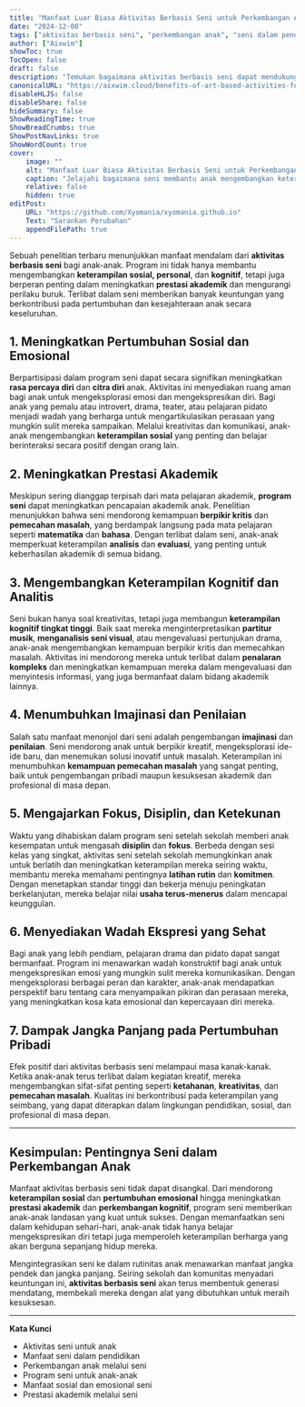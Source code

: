 ```yaml
---
title: "Manfaat Luar Biasa Aktivitas Berbasis Seni untuk Perkembangan Anak"
date: "2024-12-08"
tags: ["aktivitas berbasis seni", "perkembangan anak", "seni dalam pendidikan", "perkembangan kognitif", "keterampilan sosial"]
author: ["Aixwim"]
showToc: true
TocOpen: false
draft: false
description: "Temukan bagaimana aktivitas berbasis seni dapat mendukung pertumbuhan sosial, emosional, dan kognitif anak. Pelajari manfaat jangka panjang dari seni untuk perkembangan anak."
canonicalURL: "https://aixwim.cloud/benefits-of-art-based-activities-for-children"
disableHLJS: false
disableShare: false
hideSummary: false
ShowReadingTime: true
ShowBreadCrumbs: true
ShowPostNavLinks: true
ShowWordCount: true
cover:
    image: ""
    alt: "Manfaat Luar Biasa Aktivitas Berbasis Seni untuk Perkembangan Anak"
    caption: "Jelajahi bagaimana seni membantu anak mengembangkan keterampilan hidup penting"
    relative: false
    hidden: true
editPost:
    URL: "https://github.com/Xyomania/xyomania.github.io"
    Text: "Sarankan Perubahan"
    appendFilePath: true
---
```


Sebuah penelitian terbaru menunjukkan manfaat mendalam dari **aktivitas berbasis seni** bagi anak-anak. Program ini tidak hanya membantu mengembangkan **keterampilan sosial, personal**, dan **kognitif**, tetapi juga berperan penting dalam meningkatkan **prestasi akademik** dan mengurangi perilaku buruk. Terlibat dalam seni memberikan banyak keuntungan yang berkontribusi pada pertumbuhan dan kesejahteraan anak secara keseluruhan.

<!--more-->

## 1. **Meningkatkan Pertumbuhan Sosial dan Emosional**

Berpartisipasi dalam program seni dapat secara signifikan meningkatkan **rasa percaya diri** dan **citra diri** anak. Aktivitas ini menyediakan ruang aman bagi anak untuk mengeksplorasi emosi dan mengekspresikan diri. Bagi anak yang pemalu atau introvert, drama, teater, atau pelajaran pidato menjadi wadah yang berharga untuk mengartikulasikan perasaan yang mungkin sulit mereka sampaikan. Melalui kreativitas dan komunikasi, anak-anak mengembangkan **keterampilan sosial** yang penting dan belajar berinteraksi secara positif dengan orang lain.

## 2. **Meningkatkan Prestasi Akademik**

Meskipun sering dianggap terpisah dari mata pelajaran akademik, **program seni** dapat meningkatkan pencapaian akademik anak. Penelitian menunjukkan bahwa seni mendorong kemampuan **berpikir kritis** dan **pemecahan masalah**, yang berdampak langsung pada mata pelajaran seperti **matematika** dan **bahasa**. Dengan terlibat dalam seni, anak-anak memperkuat keterampilan **analisis** dan **evaluasi**, yang penting untuk keberhasilan akademik di semua bidang.

## 3. **Mengembangkan Keterampilan Kognitif dan Analitis**

Seni bukan hanya soal kreativitas, tetapi juga membangun **keterampilan kognitif tingkat tinggi**. Baik saat mereka menginterpretasikan **partitur musik**, **menganalisis seni visual**, atau mengevaluasi pertunjukan drama, anak-anak mengembangkan kemampuan berpikir kritis dan memecahkan masalah. Aktivitas ini mendorong mereka untuk terlibat dalam **penalaran kompleks** dan meningkatkan kemampuan mereka dalam mengevaluasi dan menyintesis informasi, yang juga bermanfaat dalam bidang akademik lainnya.

## 4. **Menumbuhkan Imajinasi dan Penilaian**

Salah satu manfaat menonjol dari seni adalah pengembangan **imajinasi** dan **penilaian**. Seni mendorong anak untuk berpikir kreatif, mengeksplorasi ide-ide baru, dan menemukan solusi inovatif untuk masalah. Keterampilan ini menumbuhkan **kemampuan pemecahan masalah** yang sangat penting, baik untuk pengembangan pribadi maupun kesuksesan akademik dan profesional di masa depan.

## 5. **Mengajarkan Fokus, Disiplin, dan Ketekunan**

Waktu yang dihabiskan dalam program seni setelah sekolah memberi anak kesempatan untuk mengasah **disiplin** dan **fokus**. Berbeda dengan sesi kelas yang singkat, aktivitas seni setelah sekolah memungkinkan anak untuk berlatih dan meningkatkan keterampilan mereka seiring waktu, membantu mereka memahami pentingnya **latihan rutin** dan **komitmen**. Dengan menetapkan standar tinggi dan bekerja menuju peningkatan berkelanjutan, mereka belajar nilai **usaha terus-menerus** dalam mencapai keunggulan.

## 6. **Menyediakan Wadah Ekspresi yang Sehat**

Bagi anak yang lebih pendiam, pelajaran drama dan pidato dapat sangat bermanfaat. Program ini menawarkan wadah konstruktif bagi anak untuk mengekspresikan emosi yang mungkin sulit mereka komunikasikan. Dengan mengeksplorasi berbagai peran dan karakter, anak-anak mendapatkan perspektif baru tentang cara menyampaikan pikiran dan perasaan mereka, yang meningkatkan kosa kata emosional dan kepercayaan diri mereka.

## 7. **Dampak Jangka Panjang pada Pertumbuhan Pribadi**

Efek positif dari aktivitas berbasis seni melampaui masa kanak-kanak. Ketika anak-anak terus terlibat dalam kegiatan kreatif, mereka mengembangkan sifat-sifat penting seperti **ketahanan**, **kreativitas**, dan **pemecahan masalah**. Kualitas ini berkontribusi pada keterampilan yang seimbang, yang dapat diterapkan dalam lingkungan pendidikan, sosial, dan profesional di masa depan.

---

## Kesimpulan: Pentingnya Seni dalam Perkembangan Anak

Manfaat aktivitas berbasis seni tidak dapat disangkal. Dari mendorong **keterampilan sosial** dan **pertumbuhan emosional** hingga meningkatkan **prestasi akademik** dan **perkembangan kognitif**, program seni memberikan anak-anak landasan yang kuat untuk sukses. Dengan memanfaatkan seni dalam kehidupan sehari-hari, anak-anak tidak hanya belajar mengekspresikan diri tetapi juga memperoleh keterampilan berharga yang akan berguna sepanjang hidup mereka.

Mengintegrasikan seni ke dalam rutinitas anak menawarkan manfaat jangka pendek dan jangka panjang. Seiring sekolah dan komunitas menyadari keuntungan ini, **aktivitas berbasis seni** akan terus membentuk generasi mendatang, membekali mereka dengan alat yang dibutuhkan untuk meraih kesuksesan.

---

**Kata Kunci**
- Aktivitas seni untuk anak
- Manfaat seni dalam pendidikan
- Perkembangan anak melalui seni
- Program seni untuk anak-anak
- Manfaat sosial dan emosional seni
- Prestasi akademik melalui seni
